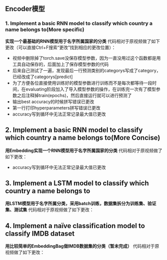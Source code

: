 ## Encoder模型

### 1. Implement a basic RNN model to classify which country a name belongs to(More specific)

**实现一个最基础的RNN模型用于名字所属国家的分类**
代码相对于原视频做了如下更改（可以直接Ctrl+F搜索“更改”找到相应的更改位置）：

- 视频中删除掉了torch.save没保存模型参数，因为一直没用过这个函数都是用工具自动保存的，后面加上了保存模型参数的代码
- 后来自己测试了一遍，发现最后一行预测类别的categorys写成了category，已经改成了categorys[predict]
- 为了方便各位直接使用训练好的模型参数进行训练而不是每次都等待一段时间，在evaluating阶段加入了导入模型参数的操作，在训练完一次有了模型参数之后注释掉train(epochs)，然后直接运行就可以进行预测了
- 输出best accuracy的时候拼写错误已更改
- 第一行打印hyperparameters拼写错误已更改
- accuracy写到循环中无法正常记录最大值已更改

## 2. Implement a basic RNN model to classify which country a name belongs to(More Concise)
**用Embedding实现一个RNN模型用于名字所属国家的分类**
代码相对于原视频做了如下更改：

- accuracy写到循环中无法正常记录最大值已更改

## 3. Implement a LSTM model to classify which country a name belongs to
**用LSTM模型用于名字所属分类，采用batch训练，数据集拆分为训练集、验证集、测试集**
代码相对于原视频做了如下更改：

## 4. Implement a naïve classification model to classify IMDB dataset
**用比较简单的EmbeddingBag做IMDB数据集的分类（暂未完成）**
代码相对于原视频做了如下更改：
